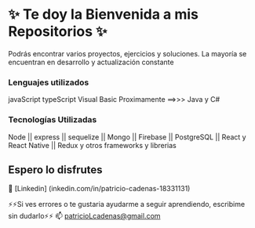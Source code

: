 #  **✨ Te doy la Bienvenida a mis Repositorios ✨**

Podrás encontrar varios proyectos, ejercicios y soluciones.
La mayoría se encuentran en desarrollo y actualización constante

### Lenguajes utilizados
javaScript
typeScript
Visual Basic
Proximamente ==>>> Java y C#

### Tecnologías Utilizadas
Node || express || sequelize || Mongo || Firebase || PostgreSQL
|| React y React Native || Redux y otros frameworks y librerias

## Espero lo disfrutes

💬 [Linkedin] (inkedin.com/in/patricio-cadenas-18331131)

⚡⚡Si ves errores o te gustaria ayudarme a seguir aprendiendo, escribime sin dudarlo⚡⚡
📫 patricioLcadenas@gmail.com

<!--
![image of Patrick](./descarga.gif)
**plcTools/plcTools** is a ✨ _special_ ✨ repository because its `README.md` (this file) appears on your GitHub profile.

Here are some ideas to get you started:

- 🔭 I’m currently working on ...
- 🌱 I’m currently learning ...
- 👯 I’m looking to collaborate on ...
- 🤔 I’m looking for help with ...
- 💬 Ask me about ...
- 📫 How to reach me: ...
- 😄 Pronouns: ...
- ⚡ Fun fact: ...
-->
